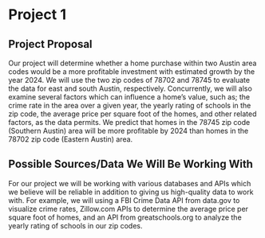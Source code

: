 # Project 1

## Project Proposal

Our project will determine whether a home purchase within two Austin area codes would be a more profitable investment with estimated growth by the year 2024. We will use the two zip codes of 78702 and 78745 to evaluate the data for east and south Austin, respectively. Concurrently, we will also examine several factors which can influence a home’s value, such as; the crime rate in the area over a given year, the yearly rating of schools in the zip code, the average price per square foot of the homes, and other related factors, as the data permits. We predict that homes in the 78745 zip code (Southern Austin) area will be more profitable by 2024 than homes in the 78702 zip code (Eastern Austin) area.

## Possible Sources/Data We Will Be Working With

For our project we will be working with various databases and APIs which we believe will be reliable in addition to giving us high-quality data to work with. For example, we will using a FBI Crime Data API from data.gov to visualize crime rates, Zillow.com APIs to determine the average price per square foot of homes, and an API from greatschools.org to analyze the yearly rating of schools in our zip codes. 

